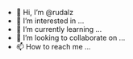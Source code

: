 - 👋 Hi, I’m @rudalz
- 👀 I’m interested in ...
- 🌱 I’m currently learning ...
- 💞️ I’m looking to collaborate on ...
- 📫 How to reach me ...

<!---
rudalz/rudalz is a ✨ special ✨ repository because its `README.md` (this file) appears on your GitHub profile.
You can click the Preview link to take a look at your changes.
--->
